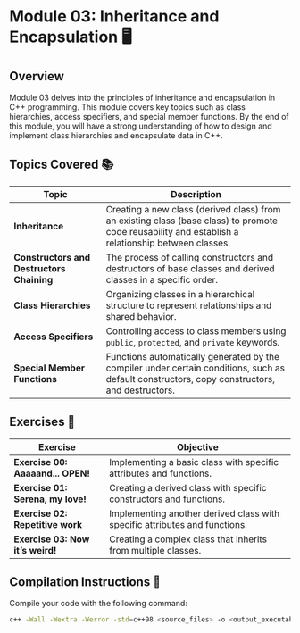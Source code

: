 # Module 03: Inheritance and Encapsulation 🖥️

## Overview

Module 03 delves into the principles of inheritance and encapsulation in C++ programming. This module covers key topics such as class hierarchies, access specifiers, and special member functions. By the end of this module, you will have a strong understanding of how to design and implement class hierarchies and encapsulate data in C++.

## Topics Covered 📚

| Topic                         | Description                                                                                           |
|-------------------------------|-------------------------------------------------------------------------------------------------------|
| **Inheritance**               | Creating a new class (derived class) from an existing class (base class) to promote code reusability and establish a relationship between classes. |
| **Constructors and Destructors Chaining** | The process of calling constructors and destructors of base classes and derived classes in a specific order. |
| **Class Hierarchies**         | Organizing classes in a hierarchical structure to represent relationships and shared behavior.       |
| **Access Specifiers**         | Controlling access to class members using `public`, `protected`, and `private` keywords.             |
| **Special Member Functions**  | Functions automatically generated by the compiler under certain conditions, such as default constructors, copy constructors, and destructors. |

## Exercises 📝

| Exercise                          | Objective                                                                |
|-----------------------------------|--------------------------------------------------------------------------|
| **Exercise 00: Aaaaand... OPEN!** | Implementing a basic class with specific attributes and functions.       |
| **Exercise 01: Serena, my love!** | Creating a derived class with specific constructors and functions.       |
| **Exercise 02: Repetitive work**  | Implementing another derived class with specific attributes and functions. |
| **Exercise 03: Now it’s weird!**  | Creating a complex class that inherits from multiple classes.            |

## Compilation Instructions 🔧

Compile your code with the following command:
```sh
c++ -Wall -Wextra -Werror -std=c++98 <source_files> -o <output_executable>